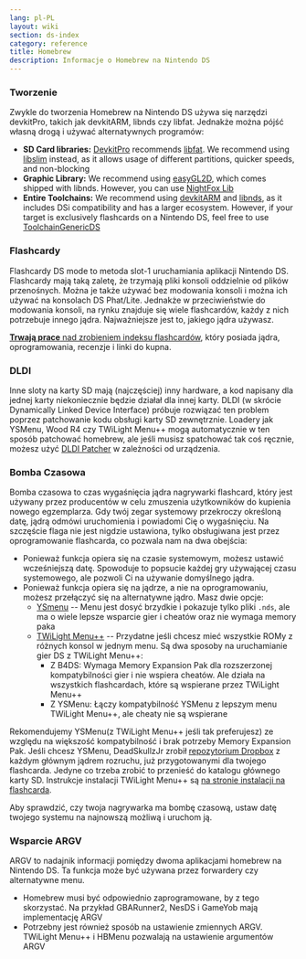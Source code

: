 ```yaml
---
lang: pl-PL
layout: wiki
section: ds-index
category: reference
title: Homebrew
description: Informacje o Homebrew na Nintendo DS
---
```


### Tworzenie

Zwykle do tworzenia Homebrew na Nintendo DS używa się narzędzi devkitPro, takich jak devkitARM, libnds czy libfat. Jednakże można pójść własną drogą i używać alternatywnych programów:

- **SD Card libraries:** [DevkitPro](https://devkitpro.org/) recommends [libfat](https://github.com/devkitPro/libfat). We recommend using [libslim](https://github.com/DS-Homebrew/libslim/) instead, as it allows usage of different partitions, quicker speeds, and non-blocking
- **Graphic Library:** We recommend using [easyGL2D](http://rel.phatcode.net/junk.php?id=117), which comes shipped with libnds. However, you can use [NightFox Lib](https://github.com/knightfox75/nds_nflib)
- **Entire Toolchains:** We recommend using [devkitARM](https://devkitpro.org/wiki/Getting_Started) and [libnds](https://libnds.devkitpro.org/), as it includes DSi compatibility and has a larger ecosystem. However, if your target is exclusively flashcards on a Nintendo DS, feel free to use [ToolchainGenericDS](https://bitbucket.org/Coto88/toolchaingenericds)

### Flashcardy

Flashcardy DS mode to metoda slot-1 uruchamiania aplikacji Nintendo DS. Flashcardy mają taką zaletę, że trzymają pliki konsoli oddzielnie od plików przenośnych. Można je także używać bez modowania konsoli i można ich używać na konsolach DS Phat/Lite. Jednakże w przeciwieństwie do modowania konsoli, na rynku znajduje się wiele flashcardów, każdy z nich potrzebuje innego jądra. Najważniejsze jest to, jakiego jądra używasz.

[**Trwają prace** nad zrobieniem indeksu flashcardów](https://nightyoshi370.github.io/mm-github-pages-starter/), który posiada jądra, oprogramowania, recenzje i linki do kupna.

### DLDI

Inne sloty na karty SD mają (najczęściej) inny hardware, a kod napisany dla jednej karty niekoniecznie będzie działał dla innej karty. DLDI (w skrócie Dynamically Linked Device Interface) próbuje rozwiązać ten problem poprzez patchowanie kodu obsługi karty SD zewnętrznie. Loadery jak YSMenu, Wood R4 czy TWiLight Menu++ mogą automatycznie w ten sposób patchować homebrew, ale jeśli musisz spatchować tak coś ręcznie, możesz użyć [DLDI Patcher](https://www.chishm.com/DLDI#tools) w zależności od urządzenia.

### Bomba Czasowa

Bomba czasowa to czas wygaśnięcia jądra nagrywarki flashcard, który jest używany przez producentów w celu zmuszenia użytkowników do kupienia nowego egzemplarza. Gdy twój zegar systemowy przekroczy określoną datę, jądrą odmówi uruchomienia i powiadomi Cię o wygaśnięciu. Na szczęście flaga nie jest nigdzie ustawiona, tylko obsługiwana jest przez oprogramowanie flashcarda, co pozwala nam na dwa obejścia:

- Ponieważ funkcja opiera się na czasie systemowym, możesz ustawić wcześniejszą datę. Spowoduje to popsucie każdej gry używającej czasu systemowego, ale pozwoli Ci na używanie domyślnego jądra.
- Ponieważ funkcja opiera się na jądrze, a nie na oprogramowaniu, możesz przełączyć się na alternatywne jądro. Masz dwie opcje:
  - [YSmenu](https://gbatemp.net/threads/retrogamefan-updates-releases.267243/) -- Menu jest dosyć brzydkie i pokazuje tylko pliki `.nds`, ale ma o wiele lepsze wsparcie gier i cheatów oraz nie wymaga memory paka
  - [TWiLight Menu++](https://github.com/DS-Homebrew/TWiLightMenu) -- Przydatne jeśli chcesz mieć wszystkie ROMy z różnych konsol w jednym menu. Są dwa sposoby na uruchamianie gier DS z TWiLight Menu++:
    - Z B4DS: Wymaga Memory Expansion Pak dla rozszerzonej kompatybilności gier i nie wspiera cheatów. Ale działa na wszystkich flashcardach, które są wspierane przez TWiLight Menu++
    - Z YSMenu: Łączy kompatybilność YSMenu z lepszym menu TWiLight Menu++, ale cheaty nie są wspierane

Rekomendujemy YSMenu(z TWiLight Menu++ jeśli tak preferujesz) ze względu na większość kompatybilność i brak potrzeby Memory Expansion Pak. Jeśli chcesz YSMenu, DeadSkullzJr zrobił [repozytorium Dropbox](https://www.dropbox.com/sh/egadrhxj8gimu5t/AACv2KqWmeXEHkxoYRluobxha?dl=0) z każdym głównym jądrem rozruchu, już przygotowanymi dla twojego flashcarda. Jedyne co trzeba zrobić to przenieść do katalogu głównego karty SD. Instrukcje instalacji TWiLight Menu++ są [na stronie instalacji na flashcarda](../twilightmenu/installing-flashcard).

Aby sprawdzić, czy twoja nagrywarka ma bombę czasową, ustaw datę twojego systemu na najnowszą możliwą i uruchom ją.

### Wsparcie ARGV
ARGV to nadajnik informacji pomiędzy dwoma aplikacjami homebrew na Nintendo DS. Ta funkcja może być używana przez forwardery czy alternatywne menu.

- Homebrew musi być odpowiednio zaprogramowane, by z tego skorzystać. Na przykład GBARunner2, NesDS i GameYob mają implementację ARGV
- Potrzebny jest również sposób na ustawienie zmiennych ARGV. TWiLight Menu++ i HBMenu pozwalają na ustawienie argumentów ARGV
